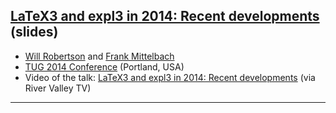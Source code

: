 

## [LaTeX3 and expl3 in 2014: Recent developments]({{site.baseurl}}/publications/2014-08-29-l3talk.pdf)  (slides)

+ [Will Robertson]({{site.baseurl}}/about/team/#will-robertson) and [Frank Mittelbach]({{site.baseurl}}/about/team/#frank-mittelbach)
+ [TUG 2014 Conference](http://tug.org/tug2014/) (Portland, USA)
+ Video of the talk: [LaTeX3 and expl3 in 2014: Recent developments](http://www.zeeba.tv/latex3-and-expl3-in-2014-recent-developments/) (via River Valley TV)

***


